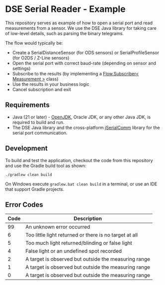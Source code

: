 # DSE Serial Reader - Example  

This repository serves as example of how to open a serial port and read measurements from a sensor.
We use the DSE Java library for taking care of low-level details, such as parsing the binary telegrams.

The flow would typically be:

- Create a SerialDistanceSensor (for ODS sensors) or SerialProfileSensor (for O2DS / Z-Line sensors)
- Open the serial port with correct baud-rate (depending on sensor and settings)
- Subscribe to the results (by implementing a [Flow.Subscriber< Measurement >](src/main/java/dse/cli/serial/DataSubscriber.java) class)
- Use the results in your business logic
- Cancel subscription and exit


## Requirements

- Java (21 or later) - [OpenJDK](https://adoptopenjdk.net/), Oracle JDK, or any other Java JDK, is required to build and run.
- The DSE Java library and the cross-platform [jSerialComm](https://fazecast.github.io/jSerialComm/) library for the serial port communication.


## Development

To build and test the application, checkout the code from this repository and use the Gradle build tool as shown:

```shell
./gradlew clean build
```

On Windows execute ```gradlew.bat clean build``` in a terminal, or use an IDE that support Gradle projects.



## Error Codes

| Code | Description                                            |
|------|--------------------------------------------------------| 
| 99   | An unknown error occurred                              |
| 6    | Too little light returned or there is no target at all |
| 5    | Too much light returned/blinding or false light        |
| 4    | False light or an undefined spot recorded              |
| 2    | A target is observed but outside the measuring range   |
| 1    | A target is observed but outside the measuring range   |
| 0    | A target is observed but outside the measuring range   |
